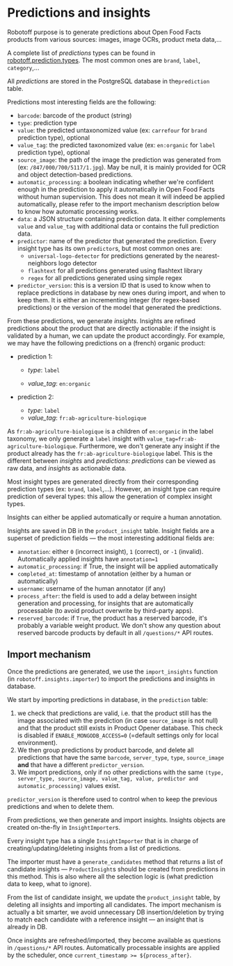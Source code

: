 # Predictions and insights

Robotoff purpose is to generate predictions about Open Food Facts products from various sources: images, image OCRs, product meta data,...

A complete list of _predictions_ types can be found in [robotoff.prediction.types](https://github.com/openfoodfacts/robotoff/blob/master/robotoff/prediction/types.py). The most common ones are `brand`, `label`, `category`,...

All _predictions_ are stored in the PostgreSQL database in the`prediction` table.

Predictions most interesting fields are the following:

- `barcode`: barcode of the product (string)
- `type`: prediction type
- `value`: the predicted untaxonomized value (ex: `carrefour` for `brand` prediction type), optional
- `value_tag`: the predicted taxonomized value (ex: `en:organic` for `label` prediction type), optional
- `source_image`: the path of the image the prediction was generated from (ex: `/847/000/700/5117/1.jpg`). May be null, it is mainly provided for OCR and object detection-based predictions.
- `automatic_processing`: a boolean indicating whether we're confident enough in the prediction to apply it automatically in Open Food Facts without human supervision. This does not mean it will indeed be applied automatically, please refer to the import mechanism description below to know how automatic processing works.
- `data`: a JSON structure containing prediction data. It either complements `value` and `value_tag` with additional data or contains the full prediction data.
- `predictor`: name of the predictor that generated the prediction. Every insight type has its own `predictor`s, but most common ones are:
  - `universal-logo-detector` for predictions generated by the nearest-neighbors logo detector
  - `flashtext` for all predictions generated using flashtext library
  - `regex` for all predictions generated using simple regex
- `predictor_version`: this is a version ID that is used to know when to replace predictions in database by new ones during import, and when to keep them. It is either an incrementing integer (for regex-based predictions) or the version of the model that generated the predictions.

From these predictions, we generate _insights_. Insights are refined predictions about the product that are directly actionable: if the insight is validated by a human, we can update the product accordingly.
For example, we may have the following predictions on a (french) organic product:

- prediction 1:

  - _type_: `label`

  - _value_tag_: `en:organic`

- prediction 2:

  - _type_: `label`
  - _value_tag_: `fr:ab-agriculture-biologique`

As `fr:ab-agriculture-biologique` is a children of `en:organic` in the label taxonomy, we only generate a `label` insight with `value_tag=fr:ab-agriculture-biologique`. Furthermore, we don't generate any insight if the product already has the `fr:ab-agriculture-biologique` label.
This is the different between _insights_ and _predictions_: _predictions_ can be viewed as raw data, and _insights_ as actionable data.

Most insight types are generated directly from their corresponding prediction types (ex: `brand`, `label`,...). However, an insight type can require prediction of several types: this allow the generation of complex insight types.

Insights can either be applied automatically or require a human annotation.

Insights are saved in DB in the `product_insight` table. Insight fields are a superset of prediction fields — the most interesting additional fields are:

- `annotation`: either `0` (incorrect insight), `1` (correct), or `-1` (invalid). Automatically applied insights have `annotation=1`
- `automatic_processing`: if True, the insight will be applied automatically
- `completed_at`: timestamp of annotation (either by a human or automatically)
- `username`: username of the human annotator (if any)
- `process_after`: the field is used to add a delay between insight generation and processing, for insights that are automatically processable (to avoid product overwrite by third-party apps).
- `reserved_barcode`: if `True`, the product has a reserved barcode, it's probably a variable weight product. We don't show any question about reserved barcode products by default in all `/questions/*` API routes.

## Import mechanism

Once the predictions are generated, we use the `import_insights` function (in `robotoff.insights.importer`) to import the predictions and insights in database.

We start by importing predictions in database, in the `prediction` table:

1. we check that predictions are valid, i.e. that the product still has the image associated with the prediction (in case `source_image` is not null) and that the product still exists in Product Opener database. This check is disabled if `ENABLE_MONGODB_ACCESS=0` (=default settings only for local environment).
2. We then group predictions by product barcode, and delete all predictions that have the same `barcode`, `server_type`, `type`, `source_image` **and** that have a different `predictor_version`.
3. We import predictions, only if no other predictions with the same `(type, server_type, source_image, value_tag, value, predictor and automatic_processing)` values exist.

`predictor_version` is therefore used to control when to keep the previous predictions and when to delete them.

From predictions, we then generate and import insights. Insights objects are created on-the-fly in `InsightImporter`s.

Every insight type has a single `InsightImporter` that is in charge of creating/updating/deleting insights from a list of predictions.

The importer must have a `generate_candidates` method that returns a list of candidate insights — `ProductInsight`s should be created from predictions in this method. This is also where all the selection logic is (what prediction data to keep, what to ignore).

From the list of candidate insight, we update the `product_insight` table, by deleting all insights and importing all candidates. The import mechanism is actually a bit smarter, we avoid unnecessary DB insertion/deletion by trying to match each candidate with a reference insight — an insight that is already in DB.

Once insights are refreshed/imported, they become available as questions in `/questions/*` API routes. Automatically processable insights are applied by the scheduler, once `current_timestamp >= ${process_after}`.